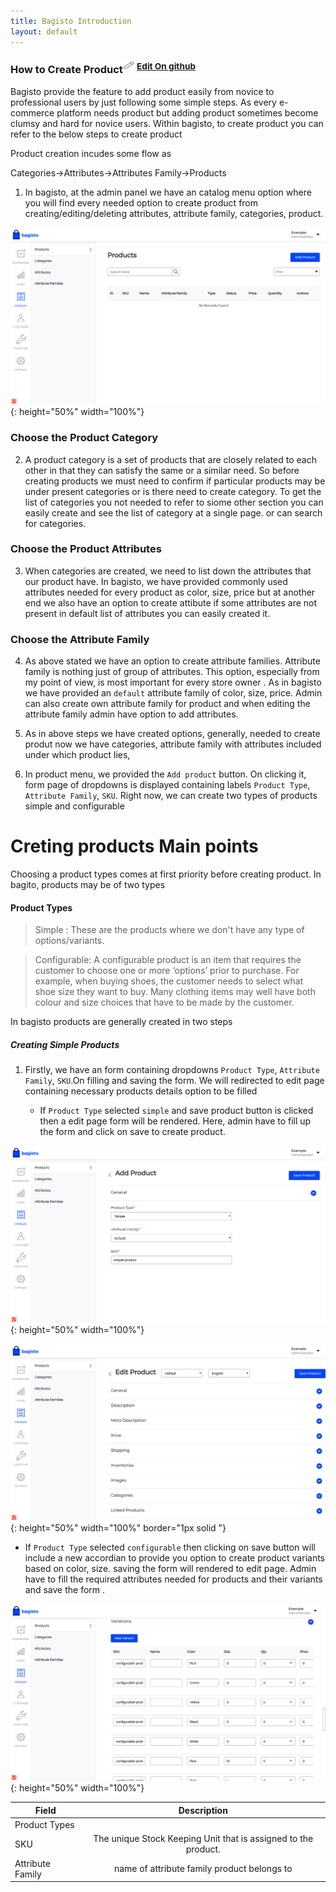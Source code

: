 ```yaml
---
title: Bagisto Introduction
layout: default
---
```


### How to Create Product<sup><img src="/docs/assets/images/Icon-Pencil-Large.svg" width="19px" height="13px"/> <a class="nav-link" href="https://github.com/bagisto/bagisto-docs">Edit On github</a></sup>

Bagisto provide the feature to add product easily from novice to professional users by just following some simple steps. As every e-commerce platform needs product but adding product sometimes become clumsy and hard for novice users. Within bagisto, to create product you can refer to the below steps to create product

Product creation incudes some flow as

Categories->Attributes->Attributes Family->Products

1. In bagisto, at the admin panel we have an catalog menu option where you will find every needed option to create product from creating/editing/deleting attributes, attribute family, categories, product.

![product](assets/images/Bagisto_Docs_Images/create-product/product-page.png){: height="50%" width="100%"}

### Choose the Product Category

2. A product category is a set of products that are closely related to each other in that they can satisfy the same or a similar need. So before creating products we must need to confirm if particular products may be under present categories or is there need to create category. To get the list of categories you not needed to refer to siome other section you can easily create and see the list of category at a single page. or can search for categories.

### Choose the Product Attributes

3. When categories are created, we need to list down the attributes that our product have. In bagisto, we have provided commonly used attributes needed for every product as color, size, price but at another end we also have an option to create attibute if some attributes are not present in default list of attributes you can easily created it.

### Choose the Attribute Family

4. As above stated we have an option to create attribute families. Attribute family is nothing just of group of attributes. This option, especially from my point of view, is most important for every store owner . As in bagisto we have provided an `default` attribute family of color, size, price. Admin can also create own attribute family for product and when editing the attribute family admin have option to add attributes.

5. As in above steps we have created options, generally, needed to create produt now we have categories, attribute family with attributes included under which product lies,

6. In product menu, we provided the `Add product` button. On clicking it, form page of dropdowns is displayed containing labels `Product Type`, `Attribute Family`, `SKU`.
Right now, we can create two types of products simple and configurable


# Creting products Main points

Choosing a product types comes at first priority before creating product. In bagito, products may be of two types

#### Product Types

>Simple : These are the products where we don't have any type of options/variants.

>Configurable: A configurable product is an item that requires the customer to choose one or more ‘options’ prior to purchase. For example, when buying shoes, the customer needs to select what shoe size they want to buy. Many clothing items may well have both colour and size choices that have to be made by the customer.

In bagisto products are generally created in two steps

##### Creating Simple Products

1. Firstly, we have an form containing dropdowns `Product Type`,  `Attribute Family`,   `SKU`.On filling and saving the form. We will redirected to edit page containing necessary products details option to be filled

   * If `Product Type` selected `simple` and save product button is clicked then a edit page form will be rendered. Here, admin have to fill up the form and click on save to create product.

![products](assets/images/Bagisto_Docs_Images/create-product/simple-product-add.png){: height="50%" width="100%"}

![products](assets/images/Bagisto_Docs_Images/create-product/simple-edit-product.png){: height="50%" width="100%" border="1px solid "}

   * If `Product Type` selected `configurable` then clicking on save button will include a new accordian to provide you option to create product variants based on color, size.  saving the form will rendered to edit page. Admin have to fill the required attributes needed for products and their variants and save the form .

![Configurable products](assets/images/Bagisto_Docs_Images/create-product/configurable-variants.png){: height="50%" width="100%"}

| Field | Description        |
| ------------- |:-------------:|
| Product Types    | |
| SKU  |  The unique Stock Keeping Unit that is assigned to the product.  |
| Attribute Family | name of attribute family product belongs to |

